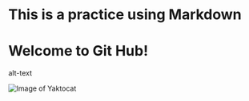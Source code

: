 # This is a practice using Markdown
# Welcome to Git Hub!

alt-text

![Image of Yaktocat](https://octodex.github.com/images/yaktocat.png)
